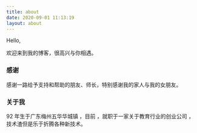 ```yaml
---
title: about
date: 2020-09-01 11:13:19
layout: about
---
```


Hello,

欢迎来到我的博客，很高兴与你相遇。

### 感谢

感谢一路给予支持和帮助的朋友、师长，特别感谢我的家人与我的女朋友。

### 关于我

92 年生于广东梅州五华华城镇 ，目前 ，就职于一家关于教育行业的创业公司 ， 技术渣但是乐于折腾各种新技术。
